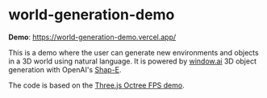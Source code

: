 # world-generation-demo

**Demo**: https://world-generation-demo.vercel.app/

This is a demo where the user can generate new environments and objects in a 3D world using natural language. It is powered by [window.ai](https://windowai.io/) 3D object generation with OpenAI's [Shap-E](https://github.com/openai/shap-e).

The code is based on the [Three.js Octree FPS demo](https://threejs.org/examples/?q=games#games_fps).
